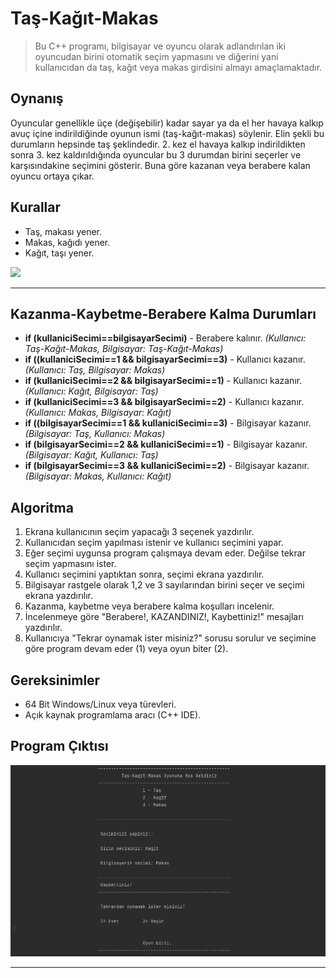 # Taş-Kağıt-Makas
> Bu C++ programı, bilgisayar ve oyuncu olarak adlandırılan iki oyuncudan birini otomatik seçim yapmasını ve diğerini yani kullanıcıdan da taş, kağıt veya makas girdisini almayı amaçlamaktadır.

## Oynanış
Oyuncular genellikle üçe (değişebilir) kadar sayar ya da el her havaya kalkıp avuç içine indirildiğinde oyunun ismi (taş-kağıt-makas) söylenir. Elin şekli bu durumların hepsinde taş şeklindedir. 2. kez el havaya kalkıp indirildikten sonra 3. kez kaldırıldığında oyuncular bu 3 durumdan birini seçerler ve karşısındakine seçimini gösterir. Buna göre kazanan veya berabere kalan oyuncu ortaya çıkar.

## Kurallar
- Taş, makası yener.
- Makas, kağıdı yener.
- Kağıt, taşı yener.

<img src="https://upload.wikimedia.org/wikipedia/commons/b/b0/Rock-paper-scissors_Shapes.png"/>

---

## Kazanma-Kaybetme-Berabere Kalma Durumları
- **if (kullaniciSecimi==bilgisayarSecimi)** - Berabere kalınır. *(Kullanıcı: Taş-Kağıt-Makas, Bilgisayar: Taş-Kağıt-Makas)*
- **if ((kullaniciSecimi==1 && bilgisayarSecimi==3)** - Kullanıcı kazanır. *(Kullanıcı: Taş, Bilgisayar: Makas)*
- **if (kullaniciSecimi==2 && bilgisayarSecimi==1)** - Kullanıcı kazanır. *(Kullanıcı: Kağıt, Bilgisayar: Taş)*
- **if (kullaniciSecimi==3 && bilgisayarSecimi==2)** - Kullanıcı kazanır. *(Kullanıcı: Makas, Bilgisayar: Kağıt)*
- **if ((bilgisayarSecimi==1 && kullaniciSecimi==3)** - Bilgisayar kazanır. *(Bilgisayar: Taş, Kullanıcı: Makas)*
- **if (bilgisayarSecimi==2 && kullaniciSecimi==1)** - Bilgisayar kazanır. *(Bilgisayar: Kağıt, Kullanıcı: Taş)*
- **if (bilgisayarSecimi==3 && kullaniciSecimi==2)** - Bilgisayar kazanır. *(Bilgisayar: Makas, Kullanıcı: Kağıt)*

## Algoritma
1. Ekrana kullanıcının seçim yapacağı 3 seçenek yazdırılır.
2. Kullanıcıdan seçim yapılması istenir ve kullanıcı seçimini yapar.
3. Eğer seçimi uygunsa program çalışmaya devam eder. Değilse tekrar seçim yapmasını ister.
4. Kullanıcı seçimini yaptıktan sonra, seçimi ekrana yazdırılır.
5. Bilgisayar rastgele olarak 1,2 ve 3 sayılarından birini seçer ve seçimi ekrana yazdırılır.
6. Kazanma, kaybetme veya berabere kalma koşulları incelenir.
7. İncelenmeye göre "Berabere!, KAZANDINIZ!, Kaybettiniz!" mesajları yazdırılır.
8. Kullanıcıya "Tekrar oynamak ister misiniz?" sorusu sorulur ve seçimine göre program devam eder (1) veya oyun biter (2).

## Gereksinimler
- 64 Bit Windows/Linux veya türevleri.
- Açık kaynak programlama aracı (C++ IDE).

## Program Çıktısı
<img src="https://github.com/emrenos/tas-kagit-makas/blob/main/tkm.png"/>

---
